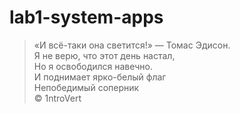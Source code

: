 # lab1-system-apps

> «И всё-таки она светится!» — Томас Эдисон.<br>
> Я не верю, что этот день настал,<br>
> Но я освободился навечно.<br>
> И поднимает ярко-белый флаг<br>
> Непобедимый соперник<br>
> &copy; 1ntroVert
